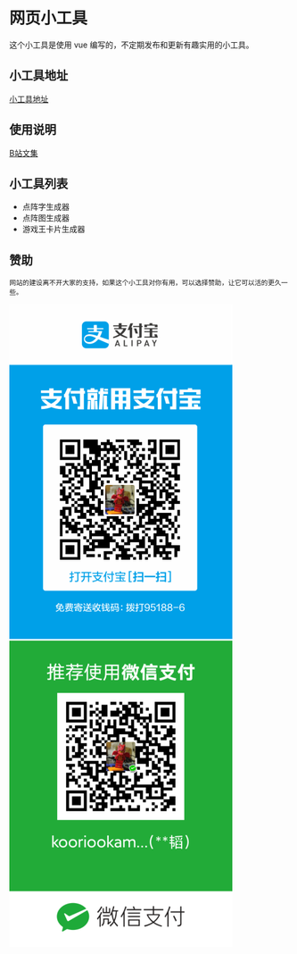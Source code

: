 # 网页小工具
这个小工具是使用 vue 编写的，不定期发布和更新有趣实用的小工具。

## 小工具地址
[小工具地址](http://tools.kooriookami.top)

## 使用说明
[B站文集](https://www.bilibili.com/read/readlist/rl314448)

## 小工具列表
* 点阵字生成器
* 点阵图生成器
* 游戏王卡片生成器

## 赞助
    网站的建设离不开大家的支持，如果这个小工具对你有用，可以选择赞助，让它可以活的更久一些。
![alt 属性文本](./src/assets/image/ali-qr.jpg)
![alt 属性文本](./src/assets/image/wx-qr.png)
